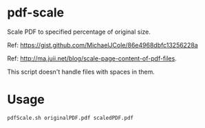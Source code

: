 # pdf-scale

Scale PDF to specified percentage of original size.

Ref: https://gist.github.com/MichaelJCole/86e4968dbfc13256228a

Ref: http://ma.juii.net/blog/scale-page-content-of-pdf-files.

This script doesn't handle files with spaces in them.

#  Usage
    pdfScale.sh originalPDF.pdf scaledPDF.pdf
